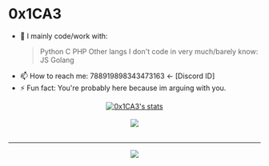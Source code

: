 # 0x1CA3

- 🔭 I mainly code/work with: <br />
     > Python
     > C
     > PHP
     Other langs I don't code in very much/barely know:
     > JS
     > Golang
- 📫 How to reach me: 788919898343473163 <- [Discord ID]
- ⚡ Fun fact: You're probably here because im arguing with you.

<center>
<a href="https://github.com/0x1CA3">
  <img align="center" src="https://github-readme-stats.vercel.app/api?username=0x1CA3&show_icons=true&include_all_commits=true&show_icons=true&title_color=fff&icon_color=79ff97&text_color=9f9f9f&bg_color=151515" alt="0x1CA3's stats" />
</a>	
<br><br>
<a href="https://github.com/0x1CA3?tab=repositories">
  <img align="center" src="https://github-readme-stats.vercel.app/api/top-langs/?username=0x1CA3&langs_count=9&layout=compact&show_icons=true&title_color=fff&icon_color=79ff97&text_color=9f9f9f&bg_color=151515" />
</a>
<br>
<br>
<hr>

<img src="https://komarev.com/ghpvc/?username=0x1CA3&style=flat-square">

</center>

